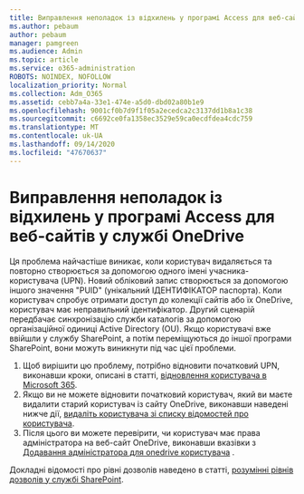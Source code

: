 ```yaml
---
title: Виправлення неполадок із відхилень у програмі Access для веб-сайтів у службі OneDrive
ms.author: pebaum
author: pebaum
manager: pamgreen
ms.audience: Admin
ms.topic: article
ms.service: o365-administration
ROBOTS: NOINDEX, NOFOLLOW
localization_priority: Normal
ms.collection: Adm_O365
ms.assetid: cebb7a4a-33e1-474e-a5d0-dbd02a80b1e9
ms.openlocfilehash: 9001cf0b7d9f1f05a2ecedca2c3137dd1b8a1c38
ms.sourcegitcommit: c6692ce0fa1358ec3529e59ca0ecdfdea4cdc759
ms.translationtype: MT
ms.contentlocale: uk-UA
ms.lasthandoff: 09/14/2020
ms.locfileid: "47670637"
---
```

# <a name="troubleshooting-access-denied-messages-to-onedrive-for-business-sites"></a>Виправлення неполадок із відхилень у програмі Access для веб-сайтів у службі OneDrive

Ця проблема найчастіше виникає, коли користувач видаляється та повторно створюється за допомогою одного імені учасника-користувача (UPN). Новий обліковий запис створюється за допомогою іншого значення "PUID" (унікальний ІДЕНТИФІКАТОР паспорта). Коли користувач спробує отримати доступ до колекції сайтів або їх OneDrive, користувач має неправильний ідентифікатор. Другий сценарій передбачає синхронізацію служби каталогів за допомогою організаційної одиниці Active Directory (OU). Якщо користувачі вже ввійшли у службу SharePoint, а потім переміщуються до іншої програми SharePoint, вони можуть виникнути під час цієї проблеми.

1. Щоб вирішити цю проблему, потрібно відновити початковий UPN, виконавши кроки, описані в статті, [відновлення користувача в Microsoft 365](https://docs.microsoft.com/microsoft-365/admin/add-users/restore-user).
2. Якщо ви не можете відновити початковий користувач, який ви маєте видалити старий користувач із сайту OneDrive, виконавши наведені нижче дії, [видаліть користувача зі списку відомостей про користувача](). 
3. Після цього ви можете перевірити, чи користувач має права адміністратора на веб-сайт OneDrive, виконавши вказівки з [Додавання адміністратора для onedrive користувача](https://docs.microsoft.com/sharepoint/manage-user-profiles) .

Докладні відомості про рівні дозволів наведено в статті, [розумінні рівнів дозволів у службі SharePoint](https://docs.microsoft.com/sharepoint/understanding-permission-levels).
